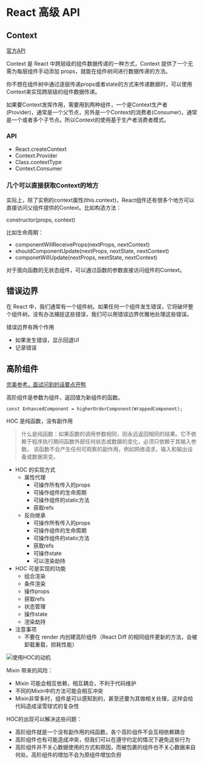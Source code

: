 # React 高级 API

## Context

[官方API](https://react.docschina.org/docs/context.html#when-to-use-context)

Context 是 React 中跨层级的组件数据传递的一种方式，Context 提供了一个无需为每层组件手动添加 props，就能在组件树间进行数据传递的方法。

你不想在组件树中通过逐层传递props或者state的方式来传递数据时，可以使用Context来实现跨层级的组件数据传递。

如果要Context发挥作用，需要用到两种组件，一个是Context生产者(Provider)，通常是一个父节点，另外是一个Context的消费者(Consumer)，通常是一个或者多个子节点。所以Context的使用基于生产者消费者模式。

### API

* React.createContext
* Context.Provider
* Class.contextType
* Context.Consumer

### 几个可以直接获取Context的地方

实际上，除了实例的context属性(this.context)，React组件还有很多个地方可以直接访问父组件提供的Context。比如构造方法：

constructor(props, context)

比如生命周期：

* componentWillReceiveProps(nextProps, nextContext)
* shouldComponentUpdate(nextProps, nextState, nextContext)
* componetWillUpdate(nextProps, nextState, nextContext)

对于面向函数的无状态组件，可以通过函数的参数直接访问组件的Context。

## 错误边界

在 React 中，我们通常有一个组件树。如果任何一个组件发生错误，它将破坏整个组件树。没有办法捕捉这些错误，我们可以用错误边界优雅地处理这些错误。

错误边界有两个作用

* 如果发生错误，显示回退UI
* 记录错误

## 高阶组件

[完美参考，面试问到的话要点开鸭](https://juejin.im/post/5cad39b3f265da03502b1c0a)

高阶组件是参数为组件，返回值为新组件的函数。

```JS
const EnhancedComponent = higherOrderComponent(WrappedComponent);
```

HOC 是纯函数，没有副作用

> 什么是纯函数：如果函数的调用参数相同，则永远返回相同的结果。它不依赖于程序执行期间函数外部任何状态或数据的变化，必须只依赖于其输入参数。 该函数不会产生任何可观察的副作用，例如网络请求，输入和输出设备或数据突变。

* HOC 的实现方式
  * 属性代理
    * 可操作所有传入的props
    * 可操作组件的生命周期
    * 可操作组件的static方法
    * 获取refs
  * 反向继承
    * 可操作所有传入的props
    * 可操作组件的生命周期
    * 可操作组件的static方法
    * 获取refs
    * 可操作state
    * 可以渲染劫持
* HOC 可是实现的功能
  * 组合渲染
  * 条件渲染
  * 操作props
  * 获取refs
  * 状态管理
  * 操作state
  * 渲染劫持
* 注意事项
  * 不要在 render 内创建高阶组件（React Diff 的相同组件更新的方法，会被卸载重载，损耗性能）

![使用HOC的动机](https://user-gold-cdn.xitu.io/2019/4/10/16a04a94cd939f75?imageView2/0/w/1280/h/960/format/webp/ignore-error/1)

Mixin 带来的风险：

* Mixin 可能会相互依赖，相互耦合，不利于代码维护
* 不同的Mixin中的方法可能会相互冲突
* Mixin非常多时，组件是可以感知到的，甚至还要为其做相关处理，这样会给代码造成滚雪球式的复杂性

HOC的出现可以解决这些问题：

* 高阶组件就是一个没有副作用的纯函数，各个高阶组件不会互相依赖耦合
* 高阶组件也有可能造成冲突，但我们可以在遵守约定的情况下避免这些行为
* 高阶组件并不关心数据使用的方式和原因，而被包裹的组件也不关心数据来自何处。高阶组件的增加不会为原组件增加负担

